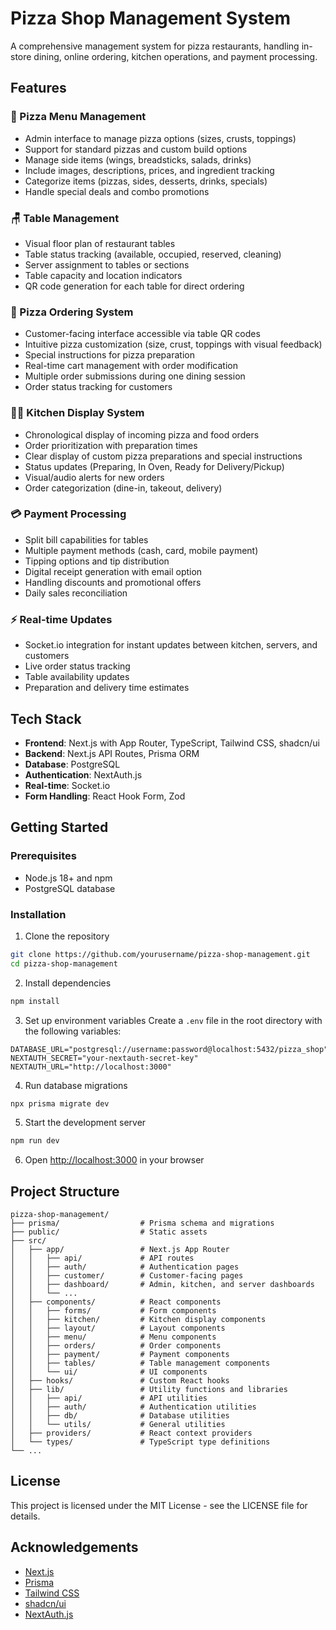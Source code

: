 # Pizza Shop Management System

A comprehensive management system for pizza restaurants, handling in-store dining, online ordering, kitchen operations, and payment processing.

## Features

### 🍕 Pizza Menu Management

- Admin interface to manage pizza options (sizes, crusts, toppings)
- Support for standard pizzas and custom build options
- Manage side items (wings, breadsticks, salads, drinks)
- Include images, descriptions, prices, and ingredient tracking
- Categorize items (pizzas, sides, desserts, drinks, specials)
- Handle special deals and combo promotions

### 🪑 Table Management

- Visual floor plan of restaurant tables
- Table status tracking (available, occupied, reserved, cleaning)
- Server assignment to tables or sections
- Table capacity and location indicators
- QR code generation for each table for direct ordering

### 🛒 Pizza Ordering System

- Customer-facing interface accessible via table QR codes
- Intuitive pizza customization (size, crust, toppings with visual feedback)
- Special instructions for pizza preparation
- Real-time cart management with order modification
- Multiple order submissions during one dining session
- Order status tracking for customers

### 👨‍🍳 Kitchen Display System

- Chronological display of incoming pizza and food orders
- Order prioritization with preparation times
- Clear display of custom pizza preparations and special instructions
- Status updates (Preparing, In Oven, Ready for Delivery/Pickup)
- Visual/audio alerts for new orders
- Order categorization (dine-in, takeout, delivery)

### 💳 Payment Processing

- Split bill capabilities for tables
- Multiple payment methods (cash, card, mobile payment)
- Tipping options and tip distribution
- Digital receipt generation with email option
- Handling discounts and promotional offers
- Daily sales reconciliation

### ⚡ Real-time Updates

- Socket.io integration for instant updates between kitchen, servers, and customers
- Live order status tracking
- Table availability updates
- Preparation and delivery time estimates

## Tech Stack

- **Frontend**: Next.js with App Router, TypeScript, Tailwind CSS, shadcn/ui
- **Backend**: Next.js API Routes, Prisma ORM
- **Database**: PostgreSQL
- **Authentication**: NextAuth.js
- **Real-time**: Socket.io
- **Form Handling**: React Hook Form, Zod

## Getting Started

### Prerequisites

- Node.js 18+ and npm
- PostgreSQL database

### Installation

1. Clone the repository

```bash
git clone https://github.com/yourusername/pizza-shop-management.git
cd pizza-shop-management
```

2. Install dependencies

```bash
npm install
```

3. Set up environment variables
   Create a `.env` file in the root directory with the following variables:

```
DATABASE_URL="postgresql://username:password@localhost:5432/pizza_shop"
NEXTAUTH_SECRET="your-nextauth-secret-key"
NEXTAUTH_URL="http://localhost:3000"
```

4. Run database migrations

```bash
npx prisma migrate dev
```

5. Start the development server

```bash
npm run dev
```

6. Open [http://localhost:3000](http://localhost:3000) in your browser

## Project Structure

```
pizza-shop-management/
├── prisma/                  # Prisma schema and migrations
├── public/                  # Static assets
├── src/
│   ├── app/                 # Next.js App Router
│   │   ├── api/             # API routes
│   │   ├── auth/            # Authentication pages
│   │   ├── customer/        # Customer-facing pages
│   │   ├── dashboard/       # Admin, kitchen, and server dashboards
│   │   └── ...
│   ├── components/          # React components
│   │   ├── forms/           # Form components
│   │   ├── kitchen/         # Kitchen display components
│   │   ├── layout/          # Layout components
│   │   ├── menu/            # Menu components
│   │   ├── orders/          # Order components
│   │   ├── payment/         # Payment components
│   │   ├── tables/          # Table management components
│   │   └── ui/              # UI components
│   ├── hooks/               # Custom React hooks
│   ├── lib/                 # Utility functions and libraries
│   │   ├── api/             # API utilities
│   │   ├── auth/            # Authentication utilities
│   │   ├── db/              # Database utilities
│   │   └── utils/           # General utilities
│   ├── providers/           # React context providers
│   └── types/               # TypeScript type definitions
└── ...
```

## License

This project is licensed under the MIT License - see the LICENSE file for details.

## Acknowledgements

- [Next.js](https://nextjs.org/)
- [Prisma](https://www.prisma.io/)
- [Tailwind CSS](https://tailwindcss.com/)
- [shadcn/ui](https://ui.shadcn.com/)
- [NextAuth.js](https://next-auth.js.org/)
